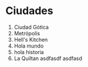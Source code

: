 # Ciudades

1. Ciudad Gótica
2. Metrópolis
3. Hell's Kitchen
4. Hola mundo
5. hola historia
6. La Quiltan
asdfasdf
asdfasd